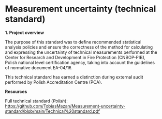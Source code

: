 # Measurement uncertainty (technical standard)

__1. Project overview__

The purpose of this standard was to define recommended statistical analysis policies and ensure the correctness of the method for calculating and expressing the uncertainty of technical measurements performed at the Center for Research and Development in Fire Protection (CNBOP-PIB), Polish national level certification agency, taking into account the guidelines of normative document EA-04/16.

This technical standard has earned a distinction during external audit performed by Polish Accreditation Centre (PCA).

__Resources__

Full technical standard (_Polish_): https://github.com/TobiasMazan/Measurement-uncertainty-standard/blob/main/Technical%20standard.pdf

